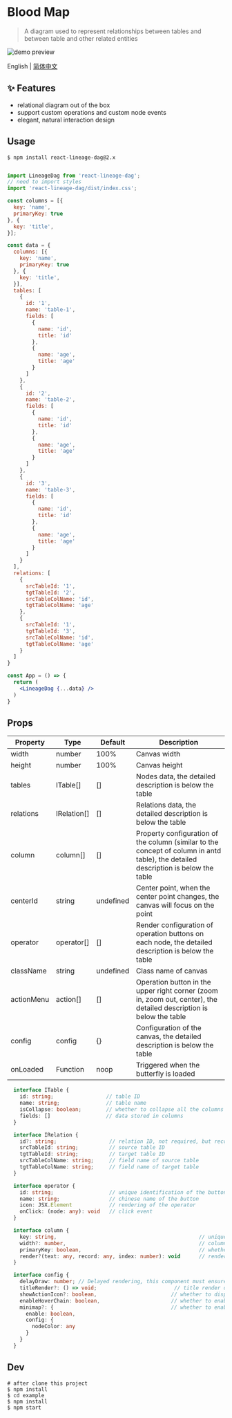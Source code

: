 # Blood Map

> A diagram used to represent relationships between tables and between table and other related entities

![demo preview](https://img.alicdn.com/imgextra/i4/O1CN01ou8wTq20SQv4AnedD_!!6000000006848-1-tps-1337-761.gif)

English | [简体中文](./README.md)

## ✨ Features

- relational diagram out of the box
- support custom operations and custom node events
- elegant, natural interaction design

## Usage

```shell
$ npm install react-lineage-dag@2.x
```


```jsx

import LineageDag from 'react-lineage-dag';
// need to import styles
import 'react-lineage-dag/dist/index.css';

const columns = [{
  key: 'name',
  primaryKey: true
}, {
  key: 'title',
}];

const data = {
  columns: [{
    key: 'name',
    primaryKey: true
  }, {
    key: 'title',
  }],
  tables: [
    {
      id: '1',
      name: 'table-1',
      fields: [
        {
          name: 'id',
          title: 'id'
        },
        {
          name: 'age',
          title: 'age'
        }
      ]
    },
    {
      id: '2',
      name: 'table-2',
      fields: [
        {
          name: 'id',
          title: 'id'
        },
        {
          name: 'age',
          title: 'age'
        }
      ]      
    },
    {
      id: '3',
      name: 'table-3',
      fields: [
        {
          name: 'id',
          title: 'id'
        },
        {
          name: 'age',
          title: 'age'
        }
      ]      
    }    
  ],
  relations: [
    {
      srcTableId: '1',
      tgtTableId: '2',
      srcTableColName: 'id',
      tgtTableColName: 'age'
    },
    {
      srcTableId: '1',
      tgtTableId: '3',
      srcTableColName: 'id',
      tgtTableColName: 'age'
    }
  ]
}

const App = () => {
  return (
    <LineageDag {...data} />
  )
}
```

## Props

| Property | Type | Default | Description |
| ---- | ---- | ---- | ---- |
| width | number | 100% | Canvas width |
| height | number | 100% | Canvas height |
| tables | ITable[] | [] | Nodes data, the detailed description is below the table |
| relations | IRelation[] | [] | Relations data, the detailed description is below the table |
| column | column[] | [] | Property configuration of the column (similar to the concept of column in antd table), the detailed description is below the table |
| centerId | string | undefined | Center point, when the center point changes, the canvas will focus on the point |
| operator | operator[] | [] | Render configuration of operation buttons on each node, the detailed description is below the table |
| className | string | undefined | Class name of canvas |
| actionMenu | action[] | [] | Operation button in the upper right corner (zoom in, zoom out, center), the detailed description is below the table |
| config | config | {} | Configuration of the canvas, the detailed description is below the table |
| onLoaded | Function | noop | Triggered when the butterfly is loaded |

```ts
  interface ITable {
    id: string;                 // table ID
    name: string;               // table name
    isCollapse: boolean;        // whether to collapse all the columns
    fields: []                  // data stored in columns
  }

  interface IRelation {
    id?: string;                 // relation ID, not required, but recommended
    srcTableId: string;          // source table ID
    tgtTableId: string;          // target table ID
    srcTableColName: string;     // field name of source table
    tgtTableColName: string;     // field name of target table
  }

  interface operator {
    id: string;                  // unique identification of the button
    name: string;                // chinese name of the button
    icon: JSX.Element            // rendering of the operator
    onClick: (node: any): void   // click event
  }

  interface column {
    key: string,                                              // unique identification of the column
    width?: number,                                           // column width
    primaryKey: boolean,                                      // whether the value corresponding to the key of this column is a key-value pair, corresponding to the primary key concept of the column in antd
    render?(text: any, record: any, index: number): void      // rendering method of the column
  }

  interface config {
    delayDraw: number; // Delayed rendering, this component must ensure that the canvas container rendering (including animation execution) is completed before rendering, otherwise the coordinates will be offset, such as: antd's modal animation
    titleRender?: () => void;                         // title render of custom node
    showActionIcon?: boolean,                        // whether to display the operation icons: zoom in, zoom out, focus
    enableHoverChain: boolean,                       // whether to enable highlight the chain when hovering
    minimap?: {                                      // whether to enable thumbnail
      enable: boolean,
      config: {
        nodeColor: any
      }
    }
  }
```

## Dev

```shell
# after clone this project
$ npm install
$ cd example
$ npm install
$ npm start
```